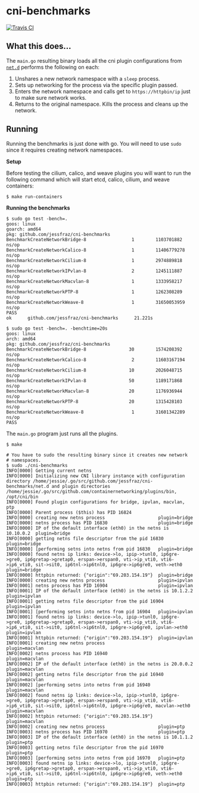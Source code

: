 # cni-benchmarks

[![Travis CI](https://travis-ci.org/jessfraz/cni-benchmarks.svg?branch=master)](https://travis-ci.org/jessfraz/cni-benchmarks)

## What this does...

The `main.go` resulting binary loads all the cni plugin configurations from
[`net.d`](net.d) performs the following on each:

1. Unshares a new network namespace with a `sleep` process.
2. Sets up networking for the process via the specific plugin passed.
3. Enters the network namespace and calls get to `https://httpbin/ip` 
    just to make sure network works.
4.  Returns to the original namespace. Kills the process and cleans up the
    network.

## Running

Running the benchmarks is just done with go.
You will need to use `sudo` since it requires creating network namespaces.

**Setup**

Before testing the cilium, calico, and weave plugins you will want to run the
following command which will start etcd, calico, cilium, and weave containers:

```
$ make run-containers
```

**Running the benchmarks**

```console
$ sudo go test -bench=.
goos: linux
goarch: amd64
pkg: github.com/jessfraz/cni-benchmarks
BenchmarkCreateNetworkBridge-8                 1        1103701882 ns/op
BenchmarkCreateNetworkCalico-8                 1        11406779278 ns/op
BenchmarkCreateNetworkCilium-8                 1        2974889818 ns/op
BenchmarkCreateNetworkIPvlan-8                 2        1245111887 ns/op
BenchmarkCreateNetworkMacvlan-8                1        1333958217 ns/op
BenchmarkCreateNetworkPTP-8                    1        1262308289 ns/op
BenchmarkCreateNetworkWeave-8                  1        31650053959 ns/op
PASS
ok      github.com/jessfraz/cni-benchmarks      21.221s

$ sudo go test -bench=. -benchtime=20s
goos: linux
arch: amd64
pkg: github.com/jessfraz/cni-benchmarks
BenchmarkCreateNetworkBridge-8                30        1574208392  ns/op
BenchmarkCreateNetworkCalico-8                 2        11603167194 ns/op
BenchmarkCreateNetworkCilium-8                10        2026048715  ns/op
BenchmarkCreateNetworkIPvlan-8                50        1189171868  ns/op
BenchmarkCreateNetworkMacvlan-8               20        1176936944  ns/op
BenchmarkCreateNetworkPTP-8                   20        1315428103  ns/op
BenchmarkCreateNetworkWeave-8                  1        31601342289 ns/op
PASS
```

The `main.go` program just runs all the plugins.

```console
$ make

# You have to sudo the resulting binary since it creates new network
# namespaces.
$ sudo ./cni-benchmarks
INFO[0000] Getting current netns                        
INFO[0000] Initializing new CNI library instance with configuration directory /home/jessie/.go/src/github.com/jessfraz/cni-benchmarks/net.d and plugin directories /home/jessie/.go/src/github.com/containernetworking/plugins/bin, /opt/cni/bin 
INFO[0000] Found plugin configurations for bridge, ipvlan, macvlan, ptp 
INFO[0000] Parent process ($this) has PID 16824         
INFO[0000] creating new netns process                    plugin=bridge
INFO[0000] netns process has PID 16830                   plugin=bridge
INFO[0000] IP of the default interface (eth0) in the netns is 10.10.0.2  plugin=bridge
INFO[0000] getting netns file descriptor from the pid 16830  plugin=bridge
INFO[0000] [performing setns into netns from pid 16830   plugin=bridge
INFO[0000] found netns ip links: device->lo, ipip->tunl0, ip6gre->gre0, ip6gretap->gretap0, erspan->erspan0, vti->ip_vti0, vti6->ip6_vti0, sit->sit0, ip6tnl->ip6tnl0, ip6gre->ip6gre0, veth->eth0  plugin=bridge
INFO[0000] httpbin returned: {"origin":"69.203.154.19"}  plugin=bridge
INFO[0000] creating new netns process                    plugin=ipvlan
INFO[0001] netns process has PID 16904                   plugin=ipvlan
INFO[0001] IP of the default interface (eth0) in the netns is 10.1.2.2  plugin=ipvlan
INFO[0001] getting netns file descriptor from the pid 16904  plugin=ipvlan
INFO[0001] [performing setns into netns from pid 16904   plugin=ipvlan
INFO[0001] found netns ip links: device->lo, ipip->tunl0, ip6gre->gre0, ip6gretap->gretap0, erspan->erspan0, vti->ip_vti0, vti6->ip6_vti0, sit->sit0, ip6tnl->ip6tnl0, ip6gre->ip6gre0, ipvlan->eth0  plugin=ipvlan
INFO[0001] httpbin returned: {"origin":"69.203.154.19"}  plugin=ipvlan
INFO[0001] creating new netns process                    plugin=macvlan
INFO[0002] netns process has PID 16940                   plugin=macvlan
INFO[0002] IP of the default interface (eth0) in the netns is 20.0.0.2  plugin=macvlan
INFO[0002] getting netns file descriptor from the pid 16940  plugin=macvlan
INFO[0002] [performing setns into netns from pid 16940   plugin=macvlan
INFO[0002] found netns ip links: device->lo, ipip->tunl0, ip6gre->gre0, ip6gretap->gretap0, erspan->erspan0, vti->ip_vti0, vti6->ip6_vti0, sit->sit0, ip6tnl->ip6tnl0, ip6gre->ip6gre0, macvlan->eth0  plugin=macvlan
INFO[0002] httpbin returned: {"origin":"69.203.154.19"}  plugin=macvlan
INFO[0002] creating new netns process                    plugin=ptp
INFO[0003] netns process has PID 16970                   plugin=ptp
INFO[0003] IP of the default interface (eth0) in the netns is 10.1.1.2  plugin=ptp
INFO[0003] getting netns file descriptor from the pid 16970  plugin=ptp
INFO[0003] [performing setns into netns from pid 16970   plugin=ptp
INFO[0003] found netns ip links: device->lo, ipip->tunl0, ip6gre->gre0, ip6gretap->gretap0, erspan->erspan0, vti->ip_vti0, vti6->ip6_vti0, sit->sit0, ip6tnl->ip6tnl0, ip6gre->ip6gre0, veth->eth0  plugin=ptp
INFO[0003] httpbin returned: {"origin":"69.203.154.19"}  plugin=ptp
```
